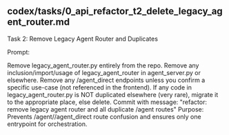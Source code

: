 ## codex/tasks/0_api_refactor_t2_delete_legacy_agent_router.md

Task 2: Remove Legacy Agent Router and Duplicates

Prompt:

Remove legacy_agent_router.py entirely from the repo.
Remove any inclusion/import/usage of legacy_agent_router in agent_server.py or elsewhere.
Remove any /agent_direct endpoints unless you confirm a specific use-case (not referenced in the frontend).
If any code in legacy_agent_router.py is NOT duplicated elsewhere (very rare), migrate it to the appropriate place, else delete.
Commit with message: "refactor: remove legacy agent router and all duplicate /agent routes"
Purpose:
Prevents /agent//agent_direct route confusion and ensures only one entrypoint for orchestration.